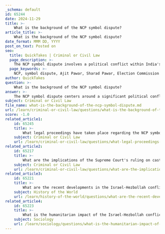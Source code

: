 ```yaml
---
_schema: default
id: 65244
date: 2024-11-29
title: >-
    What is the background of the NCP symbol dispute?
article_title: >-
    What is the background of the NCP symbol dispute?
date_format: MMM DD, YYYY
post_on_text: Posted on
seo:
  title: QuickTakes | Criminal or Civil Law
  page_description: >-
    The NCP symbol dispute involves a political conflict within India's Nationalist Congress Party between factions led by Sharad Pawar and Ajit Pawar, following a ruling by the Election Commission that recognized Ajit Pawar's group as the official NCP.
  page_keywords: >-
    NCP, symbol dispute, Ajit Pawar, Sharad Pawar, Election Commission of India, political conflict, Supreme Court, party symbols, legitimacy, elections
author: QuickTakes
question: >-
    What is the background of the NCP symbol dispute?
answer: >-
    The NCP symbol dispute centers around a significant political conflict within the Nationalist Congress Party (NCP) in India, primarily between two factions led by Sharad Pawar and his nephew Ajit Pawar. The dispute escalated following a decision by the Election Commission of India (ECI) on February 6, which recognized the Ajit Pawar faction as the "real" NCP and granted them the party's official symbol, the 'clock'. This decision was a major setback for Sharad Pawar, the party's founder.\n\nThe conflict has its roots in a split within the party, with Ajit Pawar leading a breakaway faction. The ECI's ruling not only allocated the 'clock' symbol to Ajit Pawar's group but also assigned a different symbol, 'man blowing turha', to Sharad Pawar's faction. This division has led to confusion among voters, particularly during elections, as both factions claim legitimacy over the NCP's identity and symbols.\n\nIn response to the ECI's decision, Sharad Pawar filed a petition with the Supreme Court, contesting the allocation of the 'clock' symbol to Ajit Pawar's faction. The Supreme Court has since intervened, instructing both factions to adhere to its orders regarding the use of party symbols and names. It has also mandated that the Ajit Pawar faction publicly declare that the allocation of the 'clock' symbol is sub judice, meaning it is under judicial consideration.\n\nThe Supreme Court's involvement highlights the ongoing legal and political battle over the control of the NCP, with significant implications for both factions as they prepare for upcoming elections. The court's rulings aim to clarify the status of the party and its symbols amidst the ongoing factional dispute.
subject: Criminal or Civil Law
file_name: what-is-the-background-of-the-ncp-symbol-dispute.md
url: /learn/criminal-or-civil-law/questions/what-is-the-background-of-the-ncp-symbol-dispute
score: -1.0
related_article1:
    id: 65245
    title: >-
        What legal proceedings have taken place regarding the NCP symbol dispute?
    subject: Criminal or Civil Law
    url: /learn/criminal-or-civil-law/questions/what-legal-proceedings-have-taken-place-regarding-the-ncp-symbol-dispute
related_article2:
    id: 65217
    title: >-
        What are the implications of the Supreme Court's ruling on caste discrimination in prisons?
    subject: Criminal or Civil Law
    url: /learn/criminal-or-civil-law/questions/what-are-the-implications-of-the-supreme-courts-ruling-on-caste-discrimination-in-prisons
related_article3:
    id: 65221
    title: >-
        What are the recent developments in the Israel-Hezbollah conflict?
    subject: History of the World
    url: /learn/history-of-the-world/questions/what-are-the-recent-developments-in-the-israelhezbollah-conflict
related_article4:
    id: 65223
    title: >-
        What is the humanitarian impact of the Israel-Hezbollah conflict?
    subject: Sociology
    url: /learn/sociology/questions/what-is-the-humanitarian-impact-of-the-israelhezbollah-conflict
---
```


&nbsp;